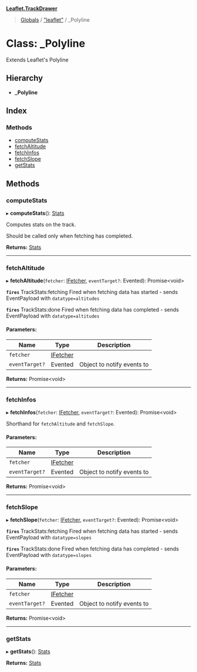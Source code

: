 **[Leaflet.TrackDrawer](../README.md)**

> [Globals](../README.md) / ["leaflet"](../modules/_leaflet_.md) / \_Polyline

# Class: \_Polyline

Extends Leaflet's Polyline

## Hierarchy

* **_Polyline**

## Index

### Methods

* [computeStats](_leaflet_._polyline.md#computestats)
* [fetchAltitude](_leaflet_._polyline.md#fetchaltitude)
* [fetchInfos](_leaflet_._polyline.md#fetchinfos)
* [fetchSlope](_leaflet_._polyline.md#fetchslope)
* [getStats](_leaflet_._polyline.md#getstats)

## Methods

### computeStats

▸ **computeStats**(): [Stats](_leaflet_.trackstats.stats.md)

Computes stats on the track.

Should be called only when fetching has completed.

**Returns:** [Stats](_leaflet_.trackstats.stats.md)

___

### fetchAltitude

▸ **fetchAltitude**(`fetcher`: [IFetcher](../interfaces/_leaflet_.trackstats.ifetcher.md), `eventTarget?`: Evented): Promise<void\>

**`fires`** TrackStats:fetching Fired when fetching data has started - sends EventPayload with `datatype=altitudes`

**`fires`** TrackStats:done Fired when fetching data has completed - sends EventPayload with `datatype=altitudes`

#### Parameters:

Name | Type | Description |
------ | ------ | ------ |
`fetcher` | [IFetcher](../interfaces/_leaflet_.trackstats.ifetcher.md) |  |
`eventTarget?` | Evented | Object to notify events to |

**Returns:** Promise<void\>

___

### fetchInfos

▸ **fetchInfos**(`fetcher`: [IFetcher](../interfaces/_leaflet_.trackstats.ifetcher.md), `eventTarget?`: Evented): Promise<void\>

Shorthand for `fetchAltitude` and `fetchSlope`.

#### Parameters:

Name | Type | Description |
------ | ------ | ------ |
`fetcher` | [IFetcher](../interfaces/_leaflet_.trackstats.ifetcher.md) |  |
`eventTarget?` | Evented | Object to notify events to  |

**Returns:** Promise<void\>

___

### fetchSlope

▸ **fetchSlope**(`fetcher`: [IFetcher](../interfaces/_leaflet_.trackstats.ifetcher.md), `eventTarget?`: Evented): Promise<void\>

**`fires`** TrackStats:fetching Fired when fetching data has started - sends EventPayload with `datatype=slopes`

**`fires`** TrackStats:done Fired when fetching data has completed - sends EventPayload with `datatype=slopes`

#### Parameters:

Name | Type | Description |
------ | ------ | ------ |
`fetcher` | [IFetcher](../interfaces/_leaflet_.trackstats.ifetcher.md) |  |
`eventTarget?` | Evented | Object to notify events to |

**Returns:** Promise<void\>

___

### getStats

▸ **getStats**(): [Stats](_leaflet_.trackstats.stats.md)

**Returns:** [Stats](_leaflet_.trackstats.stats.md)
